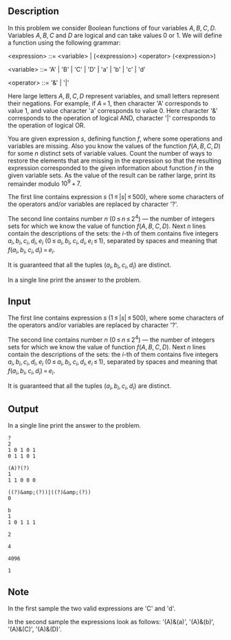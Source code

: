 ## Description

<div><p>In this problem we consider Boolean functions of four variables <span class="tex-span"><i>A</i>, <i>B</i>, <i>C</i>, <i>D</i></span>. Variables <span class="tex-span"><i>A</i>, <i>B</i>, <i>C</i></span> and <span class="tex-span"><i>D</i></span> are logical and can take values 0 or 1. We will define a function using the following grammar:</p><p><span class="tex-font-style-tt">&lt;expression&gt; ::= &lt;variable&gt; | (&lt;expression&gt;) &lt;operator&gt; (&lt;expression&gt;)</span></p><p><span class="tex-font-style-tt">&lt;variable&gt; ::= 'A' | 'B' | 'C' | 'D' | 'a' | 'b' | 'c' | 'd'</span></p><p><span class="tex-font-style-tt">&lt;operator&gt; ::= '&amp;' | '|'</span></p><p>Here large letters <span class="tex-span"><i>A</i>, <i>B</i>, <i>C</i>, <i>D</i></span> represent variables, and small letters represent their negations. For example, if <span class="tex-span"><i>A</i> = 1</span>, then character <span class="tex-font-style-tt">'A'</span> corresponds to value 1, and value character <span class="tex-font-style-tt">'a'</span> corresponds to value 0. Here character '&amp;' corresponds to the operation of logical AND, character '|' corresponds to the operation of logical OR.</p><p>You are given expression <span class="tex-span"><i>s</i></span>, defining function <span class="tex-span"><i>f</i></span>, where some operations and variables are missing. Also you know the values of the function <span class="tex-span"><i>f</i>(<i>A</i>, <i>B</i>, <i>C</i>, <i>D</i>)</span> for some <span class="tex-span"><i>n</i></span> distinct sets of variable values. Count the number of ways to restore the elements that are missing in the expression so that the resulting expression corresponded to the given information about function <span class="tex-span"><i>f</i></span> in the given variable sets. As the value of the result can be rather large, print its remainder modulo <span class="tex-span">10<sup class="upper-index">9</sup> + 7</span>.</p></div><div class="input-specification"><p>The first line contains expression <span class="tex-span"><i>s</i></span> (<span class="tex-span">1 ≤ |<i>s</i>| ≤ 500</span>), where some characters of the operators and/or variables are replaced by character '?'. </p><p>The second line contains number <span class="tex-span"><i>n</i></span> (<span class="tex-span">0 ≤ <i>n</i> ≤ 2<sup class="upper-index">4</sup></span>) — the number of integers sets for which we know the value of function <span class="tex-span"><i>f</i>(<i>A</i>, <i>B</i>, <i>C</i>, <i>D</i>)</span>. Next <span class="tex-span"><i>n</i></span> lines contain the descriptions of the sets: the <span class="tex-span"><i>i</i></span>-th of them contains five integers <span class="tex-span"><i>a</i><sub class="lower-index"><i>i</i></sub>, <i>b</i><sub class="lower-index"><i>i</i></sub>, <i>c</i><sub class="lower-index"><i>i</i></sub>, <i>d</i><sub class="lower-index"><i>i</i></sub>, <i>e</i><sub class="lower-index"><i>i</i></sub></span> (<span class="tex-span">0 ≤ <i>a</i><sub class="lower-index"><i>i</i></sub>, <i>b</i><sub class="lower-index"><i>i</i></sub>, <i>c</i><sub class="lower-index"><i>i</i></sub>, <i>d</i><sub class="lower-index"><i>i</i></sub>, <i>e</i><sub class="lower-index"><i>i</i></sub> ≤ 1</span>), separated by spaces and meaning that <span class="tex-span"><i>f</i>(<i>a</i><sub class="lower-index"><i>i</i></sub>, <i>b</i><sub class="lower-index"><i>i</i></sub>, <i>c</i><sub class="lower-index"><i>i</i></sub>, <i>d</i><sub class="lower-index"><i>i</i></sub>) = <i>e</i><sub class="lower-index"><i>i</i></sub></span>. </p><p>It is guaranteed that all the tuples (<span class="tex-span"><i>a</i><sub class="lower-index"><i>i</i></sub>, <i>b</i><sub class="lower-index"><i>i</i></sub>, <i>c</i><sub class="lower-index"><i>i</i></sub>, <i>d</i><sub class="lower-index"><i>i</i></sub></span>) are distinct.</p></div><div class="output-specification"><p>In a single line print the answer to the problem.</p></div>

## Input

<p>The first line contains expression <span class="tex-span"><i>s</i></span> (<span class="tex-span">1 ≤ |<i>s</i>| ≤ 500</span>), where some characters of the operators and/or variables are replaced by character '?'. </p><p>The second line contains number <span class="tex-span"><i>n</i></span> (<span class="tex-span">0 ≤ <i>n</i> ≤ 2<sup class="upper-index">4</sup></span>) — the number of integers sets for which we know the value of function <span class="tex-span"><i>f</i>(<i>A</i>, <i>B</i>, <i>C</i>, <i>D</i>)</span>. Next <span class="tex-span"><i>n</i></span> lines contain the descriptions of the sets: the <span class="tex-span"><i>i</i></span>-th of them contains five integers <span class="tex-span"><i>a</i><sub class="lower-index"><i>i</i></sub>, <i>b</i><sub class="lower-index"><i>i</i></sub>, <i>c</i><sub class="lower-index"><i>i</i></sub>, <i>d</i><sub class="lower-index"><i>i</i></sub>, <i>e</i><sub class="lower-index"><i>i</i></sub></span> (<span class="tex-span">0 ≤ <i>a</i><sub class="lower-index"><i>i</i></sub>, <i>b</i><sub class="lower-index"><i>i</i></sub>, <i>c</i><sub class="lower-index"><i>i</i></sub>, <i>d</i><sub class="lower-index"><i>i</i></sub>, <i>e</i><sub class="lower-index"><i>i</i></sub> ≤ 1</span>), separated by spaces and meaning that <span class="tex-span"><i>f</i>(<i>a</i><sub class="lower-index"><i>i</i></sub>, <i>b</i><sub class="lower-index"><i>i</i></sub>, <i>c</i><sub class="lower-index"><i>i</i></sub>, <i>d</i><sub class="lower-index"><i>i</i></sub>) = <i>e</i><sub class="lower-index"><i>i</i></sub></span>. </p><p>It is guaranteed that all the tuples (<span class="tex-span"><i>a</i><sub class="lower-index"><i>i</i></sub>, <i>b</i><sub class="lower-index"><i>i</i></sub>, <i>c</i><sub class="lower-index"><i>i</i></sub>, <i>d</i><sub class="lower-index"><i>i</i></sub></span>) are distinct.</p>

## Output

<p>In a single line print the answer to the problem.</p>





```input1
?
2
1 0 1 0 1
0 1 1 0 1

```




```input2
(A)?(?)
1
1 1 0 0 0

```




```input3
((?)&amp;(?))|((?)&amp;(?))
0

```




```input4
b
1
1 0 1 1 1

```




```output1
2

```




```output2
4

```




```output3
4096
```




```output4
1

```



## Note

<p>In the first sample the two valid expressions are 'C' and 'd'.</p><p>In the second sample the expressions look as follows: '(A)&amp;(a)', '(A)&amp;(b)', '(A)&amp;(C)', '(A)&amp;(D)'.</p>
